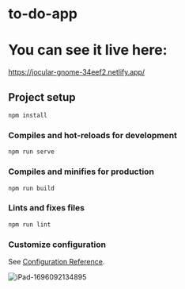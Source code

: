 # to-do-app

# You can see it live here:
https://jocular-gnome-34eef2.netlify.app/



## Project setup
```
npm install
```

### Compiles and hot-reloads for development
```
npm run serve
```

### Compiles and minifies for production
```
npm run build
```

### Lints and fixes files
```
npm run lint
```

### Customize configuration
See [Configuration Reference](https://cli.vuejs.org/config/).



![iPad-1696092134895](https://github.com/Alexandra2888/ToDo-App-Composition-API-/assets/76844097/f7e3d0e3-70aa-42bf-b8c2-276857e93a0e)


